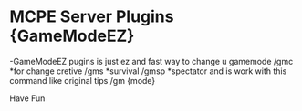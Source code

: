 # MCPE Server Plugins {GameModeEZ}
-GameModeEZ pugins is just ez and fast way to change u gamemode
/gmc *for change cretive
/gms *survival
/gmsp *spectator
and is work with this command like original
tips /gm {mode}

Have Fun
